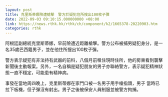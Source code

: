 ```yaml
---
layout: post
title: 克里斯蒂娜險遭槍擊　警方於疑犯住所搜出100枚子彈
date: 2022-09-03 09:10:15.000000000 +08:00
link: https://news.rthk.hk/rthk/ch/component/k2/1665378-20220903.htm
categories: rthk
---
```


阿根廷副總統克里斯蒂娜，早前險遭近距離槍擊。警方公布被捕男疑犯身分，是一名35歲巴西籍男子，並在他住所搜出100枚子彈。

警方表示疑犯有非法持有武器的前科，八個月前租住現時住所，他的房東看到襲擊新聞後主動報案。另外，一名自稱是疑犯朋友的男子亦聯絡警方，表示疑犯精神狀態一直不穩定，可能患有精神病。

事發在當地周四晚上，克里斯蒂娜在家門口被一名男子用手槍指頭，男子
當時已拉下板機，但子彈沒有射出。男子之後被保安人員制服並被警方拘捕。
